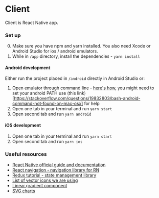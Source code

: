 # Client
Client is React Native app.

### Set up
0. Make sure you have npm and yarn installed. You also need Xcode or Android Studio for ios / android emulators.
1. While in `/app` directory, install the dependencies - `yarn install`

#### Android development
Either run the project placed in `/android` directly in Android Studio or:
1. Open emulator through command line - [here's how](https://stackoverflow.com/questions/4974568/how-do-i-launch-the-android-emulator-from-the-command-line), you might need to set your android PATH use (this link)[https://stackoverflow.com/questions/19832803/bash-android-command-not-found-on-mac-osx] for help
2. Open one tab in your terminal and run `yarn start`
3. Open second tab and run `yarn android`

#### iOS development
1. Open one tab in your terminal and run `yarn start`
2. Open second tab and run `yarn ios`

### Useful resources
* [React Native official guide and documentation](https://facebook.github.io/react-native/)
* [React navigation - navigation library for RN](https://reactnavigation.org/)
* [Redux tutorial - state management library](https://redux.js.org/basics)
* [List of vector icons we are using](https://oblador.github.io/react-native-vector-icons/)
* [Linear gradient component](https://github.com/react-native-community/react-native-linear-gradient)
* [SVG charts](https://github.com/JesperLekland/react-native-svg-charts)
